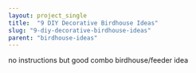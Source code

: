 ```yaml
---
layout: project_single
title:  "9 DIY Decorative Birdhouse Ideas"
slug: "9-diy-decorative-birdhouse-ideas"
parent: "birdhouse-ideas"
---
```

no instructions but good combo birdhouse/feeder idea